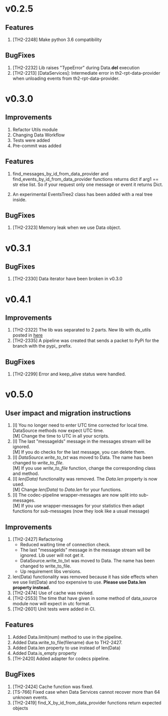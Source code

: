 
# v0.2.5

## Features
1. [TH2-2248] Make python 3.6 compatibility

## BugFixes
1. [TH2-2232] Lib raises "TypeError" during Data.__del__ execution
2. [TH2-2213] [DataServices]: Intermediate error in th2-rpt-data-provider when unloading events from th2-rpt-data-provider.


# v0.3.0

## Improvements
1. Refactor Utils module
2. Changing Data Workflow
3. Tests were added
4. Pre-commit was added

## Features
1. find_messages_by_id_from_data_provider and find_events_by_id_from_data_provider 
functions returns dict if arg1 == str else list. So if your request only one 
message or event it returns Dict.

2. An experimental EventsTree2 class has been added with a real tree inside.

## BugFixes
1. [TH2-2323] Memory leak when we use Data object.


# v0.3.1

## BugFixes
1. [TH2-2330] Data iterator have been broken in v0.3.0


# v0.4.1

## Improvements
1. [TH2-2322] The lib was separated to 2 parts.
New lib with ds_utils posted in [here](https://github.com/th2-net/th2-data-services-utils)
2. [TH2-2335] A pipeline was created that sends a packet to PyPi for the branch with the pypi_ prefix.

## BugFixes
1. [TH2-2299] Error and keep_alive status were handled.


# v0.5.0

## User impact and migration instructions
1. [I] You no longer need to enter UTC time corrected for local time. DataSource methods now expect UTC time.  
   [M] Change the time to UTC in all your scripts.
2. [I] The last "messageIds" message in the messages stream will be ignored.  
   [M] If you do checks for the last message, you can delete them.
3. [I] _DataSource.write_to_txt_ was moved to Data. The name has been changed to _write_to_file_.  
   [M] If you use _write_to_file_ function, change the corresponding class and method.
4. [I] _len(Data)_ functionality was removed. The _Data.len_ property is now used.  
   [M] Change _len(Data)_ to _Data.len_ for your functions.
5. [I] The codec-pipeline wrapper-messages are now split into sub-messages.  
   [M] If you use wrapper-messages for your statistics then 
   adapt functions for sub-messages (now they look like a usual message)

## Improvements
1. [TH2-2427] Refactoring
    - Reduced waiting time of connection check.
    - The last "messageIds" message in the message stream will be ignored. Lib user will not get it.
    - DataSource.write_to_txt was moved to Data. The name has been changed to write_to_file.
    - Up requirement libs versions.
2. len(Data) functionality was removed because it has side effects when we use list(Data) 
and too expensive to use. **Please use Data.len property instead.**
3. [TH2-2474] Use of cache was revised.
4. [TH2-2553] The time that have given in some method of data_source module now will expect in utc format.
5. [TH2-2601] Unit tests were added in CI.

## Features
1. Added Data.limit(num) method to use in the pipeline.
2. Added Data.write_to_file(filename) due to TH2-2427.
3. Added Data.len property to use instead of len(Data)
4. Added Data.is_empty property
5. [TH-2420] Added adapter for codecs pipeline.

## BugFixes 
1. [TH2-2424] Cache function was fixed.
2. [TS-766] Fixed case when Data Services cannot recover more than 64 unknown events.
3. [TH2-2419] find_X_by_id_from_data_provider functions return expected objects
